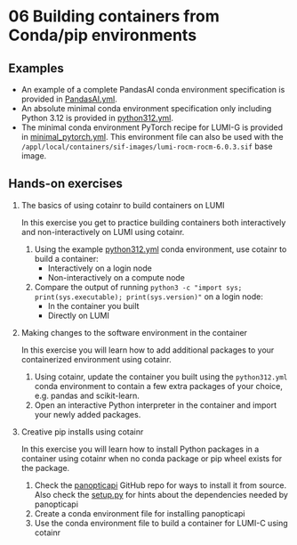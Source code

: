 # 06 Building containers from Conda/pip environments

## Examples

- An example of a complete PandasAI conda environment specification is provided in [PandasAI.yml](examples/PandasAI.yml).
- An absolute minimal conda environment specification only including Python 3.12 is provided in [python312.yml](examples/python312.yml).
- The minimal conda environment PyTorch recipe for LUMI-G is provided in [minimal_pytorch.yml](examples/minimal_pytorch.yml). This environment file can also be used with the `/appl/local/containers/sif-images/lumi-rocm-rocm-6.0.3.sif` base image. 

## Hands-on exercises

1. The basics of using cotainr to build containers on LUMI

   In this exercise you get to practice building containers both interactively and non-interactively on LUMI using cotainr.

   1. Using the example [python312.yml](examples/python312.yml) conda environment, use cotainr to build a container:
       - Interactively on a login node
       - Non-interactively on a compute node
   2. Compare the output of running `python3 -c "import sys; print(sys.executable); print(sys.version)"` on a login node:
       - In the container you built
       - Directly on LUMI

2. Making changes to the software environment in the container

   In this exercise you will learn how to add additional packages to your containerized environment using cotainr.

   1. Using cotainr, update the container you built using the `python312.yml` conda environment to contain a few extra packages of your choice, e.g. pandas and scikit-learn.
   2. Open an interactive Python interpreter in the container and import your newly added packages.

3. Creative pip installs using cotainr

   In this exercise you will learn how to install Python packages in a container using cotainr when no conda package or pip wheel exists for the package.

   1. Check the [panopticapi](https://github.com/cocodataset/panopticapi) GitHub repo for ways to install it from source. Also check the [setup.py](https://github.com/cocodataset/panopticapi/blob/master/setup.py) for hints about the dependencies needed by panopticapi
   2. Create a conda environment file for installing panopticapi
   3. Use the conda environment file to build a container for LUMI-C using cotainr
